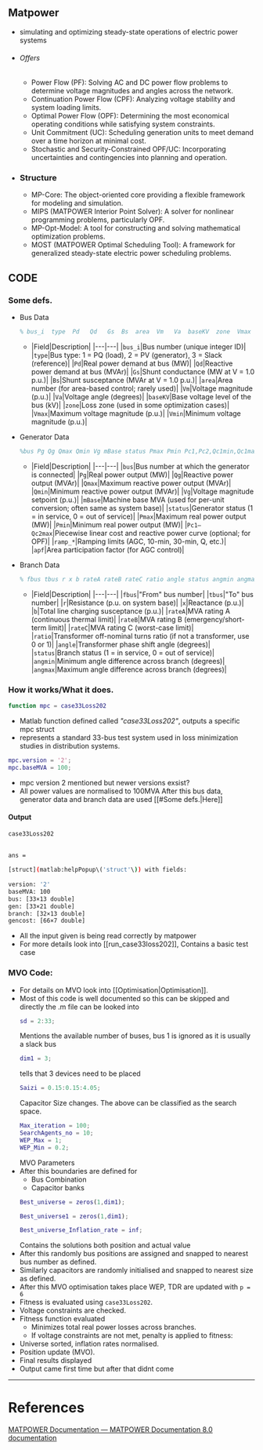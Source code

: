 ## Matpower
- simulating and optimizing steady-state operations of electric power systems
- ###### Offers
	- Power Flow (PF): Solving AC and DC power flow problems to determine voltage magnitudes and angles across the network.
	- Continuation Power Flow (CPF): Analyzing voltage stability and system loading limits.
	- Optimal Power Flow (OPF): Determining the most economical operating conditions while satisfying system constraints.
	- Unit Commitment (UC): Scheduling generation units to meet demand over a time horizon at minimal cost.
	- Stochastic and Security-Constrained OPF/UC: Incorporating uncertainties and contingencies into planning and operation.
- ### Structure
	- MP-Core: The object-oriented core providing a flexible framework for modeling and simulation.
	- MIPS (MATPOWER Interior Point Solver): A solver for nonlinear programming problems, particularly OPF.
	- MP-Opt-Model: A tool for constructing and solving mathematical optimization problems.
	- MOST (MATPOWER Optimal Scheduling Tool): A framework for generalized steady-state electric power scheduling problems.


## CODE
### Some defs.
- Bus Data
	```matlab
	% bus_i  type  Pd   Qd   Gs  Bs  area  Vm   Va  baseKV  zone  Vmax  Vmin
	```
	- |Field|Description|
	|---|---|
	|`bus_i`|Bus number (unique integer ID)|
	|`type`|Bus type: 1 = PQ (load), 2 = PV (generator), 3 = Slack (reference)|
	|`Pd`|Real power demand at bus (MW)|
	|`Qd`|Reactive power demand at bus (MVAr)|
	|`Gs`|Shunt conductance (MW at V = 1.0 p.u.)|
	|`Bs`|Shunt susceptance (MVAr at V = 1.0 p.u.)|
	|`area`|Area number (for area-based control; rarely used)|
	|`Vm`|Voltage magnitude (p.u.)|
	|`Va`|Voltage angle (degrees)|
	|`baseKV`|Base voltage level of the bus (kV)|
	|`zone`|Loss zone (used in some optimization cases)|
	|`Vmax`|Maximum voltage magnitude (p.u.)|
	|`Vmin`|Minimum voltage magnitude (p.u.)|

- Generator Data
	```matlab
	%bus Pg Qg Qmax Qmin Vg mBase status Pmax Pmin Pc1,Pc2,Qc1min,Qc1max,Qc2min,Qc2max,ramp_agc,ramp_10,ramp_30,ramp_q,apf
	```
	- |Field|Description|
	|---|---|
	|`bus`|Bus number at which the generator is connected|
	|`Pg`|Real power output (MW)|
	|`Qg`|Reactive power output (MVAr)|
	|`Qmax`|Maximum reactive power output (MVAr)|
	|`Qmin`|Minimum reactive power output (MVAr)|
	|`Vg`|Voltage magnitude setpoint (p.u.)|
	|`mBase`|Machine base MVA (used for per-unit conversion; often same as system base)|
	|`status`|Generator status (1 = in service, 0 = out of service)|
	|`Pmax`|Maximum real power output (MW)|
	|`Pmin`|Minimum real power output (MW)|
	|`Pc1–Qc2max`|Piecewise linear cost and reactive power curve (optional; for OPF)|
	|`ramp_*`|Ramping limits (AGC, 10-min, 30-min, Q, etc.)|
	|`apf`|Area participation factor (for AGC control)|

- Branch Data
	```matlab
	% fbus tbus r x b rateA rateB rateC ratio angle status angmin angmax
	```
	- |Field|Description|
	|---|---|
	|`fbus`|"From" bus number|
	|`tbus`|"To" bus number|
	|`r`|Resistance (p.u. on system base)|
	|`x`|Reactance (p.u.)|
	|`b`|Total line charging susceptance (p.u.)|
	|`rateA`|MVA rating A (continuous thermal limit)|
	|`rateB`|MVA rating B (emergency/short-term limit)|
	|`rateC`|MVA rating C (worst-case limit)|
	|`ratio`|Transformer off-nominal turns ratio (if not a transformer, use 0 or 1)|
	|`angle`|Transformer phase shift angle (degrees)|
	|`status`|Branch status (1 = in service, 0 = out of service)|
	|`angmin`|Minimum angle difference across branch (degrees)|
	|`angmax`|Maximum angle difference across branch (degrees)|
	

### How it works/What it does.

```matlab
function mpc = case33Loss202
```
- Matlab function defined called *"case33Loss202"*, outputs a specific mpc struct
- represents a standard 33-bus test system used in loss minimization studies in distribution systems.
```matlab
mpc.version = '2';
mpc.baseMVA = 100;
```
- mpc version 2 mentioned but newer versions exsist?
- All power values are normalised to 100MVA
After this bus data, generator data and branch data are used [[#Some defs.|Here]]
#### Output
```bash
case33Loss202

  
ans =  
  
[struct](matlab:helpPopup\('struct'\)) with fields:  
  
version: '2'  
baseMVA: 100  
bus: [33×13 double]  
gen: [33×21 double]  
branch: [32×13 double]  
gencost: [66×7 double]
```
- All the input given is being read correctly by matpower
- For more details look into [[run_case33loss202]], Contains a basic test case

### MVO Code:
- For details on MVO look into [[Optimisation|Optimisation]].
- Most of this code is well documented so this can be skipped and directly the .m file can be looked into
	```matlab
	sd = 2:33;
	```
	Mentions the available number of buses, bus 1 is ignored as it is usually a slack bus
	```matlab
	dim1 = 3;
	```
	tells that 3 devices need to be placed
	```matlab
	Saizi = 0.15:0.15:4.05;
	``` 
	Capacitor Size changes.
	The above can be classified as the search space.
	```matlab
	Max_iteration = 100;
	SearchAgents_no = 10;
	WEP_Max = 1;
	WEP_Min = 0.2;
	```
	MVO Parameters
 - After this boundaries are defined for
	 - Bus Combination
	 - Capacitor banks
	```matlab
	Best_universe = zeros(1,dim1);
	
	Best_universe1 = zeros(1,dim1);
	
	Best_universe_Inflation_rate = inf;
	```
	Contains the solutions both position and actual value
- After this randomly bus positions are assigned and snapped to nearest bus number as defined.
- Similarly capacitors are randomly initialised and snapped to nearest size as defined.
- After this MVO optimisation takes place WEP, TDR are updated with `p = 6`
- Fitness is evaluated using `case33Loss202`.
- Voltage constraints are checked.
- Fitness function evaluated 
	- Minimizes total real power losses across branches.
	- If voltage constraints are not met, penalty is applied to fitness:
- Universe sorted, inflation rates normalised.
- Position update (MVO).
- Final results displayed
- Output came first time but after that didnt come
---
# References
[MATPOWER Documentation — MATPOWER Documentation 8.0 documentation](https://matpower.org/doc/)
